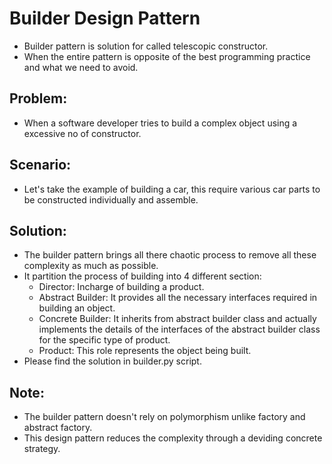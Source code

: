 # Builder Design Pattern
* Builder pattern is solution for called telescopic constructor.
* When the entire pattern is opposite of the best programming practice and what we need to avoid.

Problem:
-----------
* When a software developer tries to build a complex object using a excessive no of constructor.

Scenario:
----------
* Let's take the example of building a car, this require various car parts to be constructed individually and assemble.

Solution:
-----------
* The builder pattern brings all there chaotic process to remove all these complexity as much as possible.
*  It partition the process of building into 4 different section:
    * Director: Incharge of building a product.
    * Abstract Builder: It provides all the necessary interfaces required in building an object.
    * Concrete Builder: It inherits from abstract builder class and actually implements the details of the interfaces of the abstract builder class for the specific type of product.
    * Product: This role represents the object being built.
* Please find the solution in builder.py script.

Note:
------
* The builder pattern doesn't rely on polymorphism unlike factory and abstract factory. 
* This design pattern reduces the complexity through a deviding concrete strategy.
